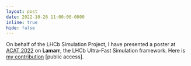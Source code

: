 ```yaml
---
layout: post
date: 2022-10-26 11:00:00-0000
inline: true
hide: false
---
```


On behalf of the LHCb Simulation Project, I have presented a poster at [ACAT 2022](https://indico.cern.ch/event/1106990) on **Lamarr**, the LHCb Ultra-Fast Simulation framework. Here is [my contribution](https://indico.cern.ch/event/1106990/contributions/4991348) [public access].
